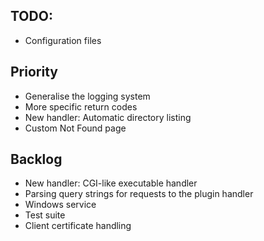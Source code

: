 
## TODO:

- Configuration files

## Priority

- Generalise the logging system
- More specific return codes
- New handler: Automatic directory listing
- Custom Not Found page

## Backlog

- New handler: CGI-like executable handler
- Parsing query strings for requests to the plugin handler
- Windows service
- Test suite
- Client certificate handling
